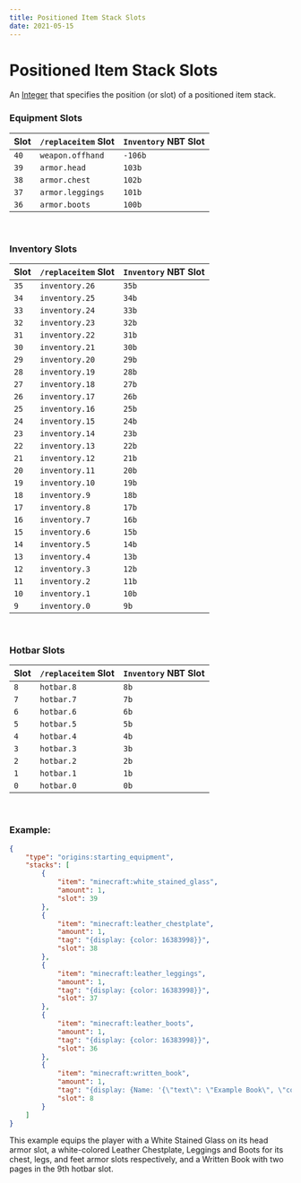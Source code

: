 ```yaml
---
title: Positioned Item Stack Slots
date: 2021-05-15
---
```

# Positioned Item Stack Slots

An [Integer](../data_types/integer.md) that specifies the position (or slot) of a positioned item stack.


### Equipment Slots

  Slot  |  `/replaceitem` Slot  |  `Inventory` NBT Slot  
--------|-----------------------|-------------------------
  `40`  |  `weapon.offhand`     |  `-106b`
  `39`  |  `armor.head`         |  `103b`
  `38`  |  `armor.chest`        |  `102b`
  `37`  |  `armor.leggings`     |  `101b`
  `36`  |  `armor.boots`        |  `100b`

<br>


### Inventory Slots

  Slot  |  `/replaceitem` Slot  |  `Inventory` NBT Slot  
--------|-----------------------|-------------------------
  `35`  |  `inventory.26`       |  `35b`
  `34`  |  `inventory.25`       |  `34b`
  `33`  |  `inventory.24`       |  `33b`
  `32`  |  `inventory.23`       |  `32b`
  `31`  |  `inventory.22`       |  `31b`
  `30`  |  `inventory.21`       |  `30b`
  `29`  |  `inventory.20`       |  `29b`
  `28`  |  `inventory.19`       |  `28b`
  `27`  |  `inventory.18`       |  `27b`
  `26`  |  `inventory.17`       |  `26b`
  `25`  |  `inventory.16`       |  `25b`
  `24`  |  `inventory.15`       |  `24b`
  `23`  |  `inventory.14`       |  `23b`
  `22`  |  `inventory.13`       |  `22b`
  `21`  |  `inventory.12`       |  `21b`
  `20`  |  `inventory.11`       |  `20b`
  `19`  |  `inventory.10`       |  `19b`
  `18`  |  `inventory.9`        |  `18b`
  `17`  |  `inventory.8`        |  `17b`
  `16`  |  `inventory.7`        |  `16b`
  `15`  |  `inventory.6`        |  `15b`
  `14`  |  `inventory.5`        |  `14b`
  `13`  |  `inventory.4`        |  `13b`
  `12`  |  `inventory.3`        |  `12b`
  `11`  |  `inventory.2`        |  `11b`
  `10`  |  `inventory.1`        |  `10b`
  `9`   |  `inventory.0`        |  `9b`

<br>

### Hotbar Slots

  Slot  |  `/replaceitem` Slot  |  `Inventory` NBT Slot  
--------|-----------------------|-------------------------
  `8`   |  `hotbar.8`           |  `8b`
  `7`   |  `hotbar.7`           |  `7b`
  `6`   |  `hotbar.6`           |  `6b`
  `5`   |  `hotbar.5`           |  `5b`
  `4`   |  `hotbar.4`           |  `4b`
  `3`   |  `hotbar.3`           |  `3b`
  `2`   |  `hotbar.2`           |  `2b`
  `1`   |  `hotbar.1`           |  `1b`
  `0`   |  `hotbar.0`           |  `0b`

<br>

### Example:
```json
{
    "type": "origins:starting_equipment",
    "stacks": [
        {
            "item": "minecraft:white_stained_glass",
            "amount": 1,
            "slot": 39
        },
        {
            "item": "minecraft:leather_chestplate",
            "amount": 1,
            "tag": "{display: {color: 16383998}}",
            "slot": 38
        },
        {
            "item": "minecraft:leather_leggings",
            "amount": 1,
            "tag": "{display: {color: 16383998}}",
            "slot": 37
        },
        {
            "item": "minecraft:leather_boots",
            "amount": 1,
            "tag": "{display: {color: 16383998}}",
            "slot": 36
        },
        {
            "item": "minecraft:written_book",
            "amount": 1,
            "tag": "{display: {Name: '{\"text\": \"Example Book\", \"color\": \"light_purple\", \"italic\": false}'}, title: \"Example Book\", author: \"eggohito\", pages: ['{\"text\": \"This is page one.\"}', '{\"text\": \"This is page two, the last page.\"}']}",
            "slot": 8
        }
    ]
}
```
This example equips the player with a White Stained Glass on its head armor slot, a white-colored Leather Chestplate, Leggings and Boots for its chest, legs, and feet armor slots respectively, and a Written Book with two pages in the 9th hotbar slot.